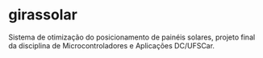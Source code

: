 # girassolar
Sistema de otimização do posicionamento de painéis solares, projeto final da disciplina de Microcontroladores e Aplicações DC/UFSCar.
